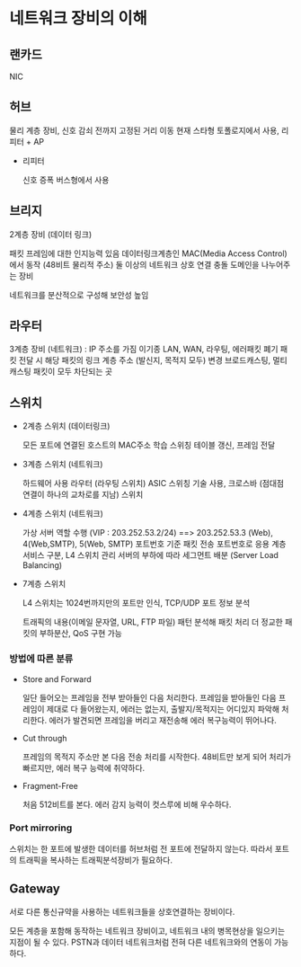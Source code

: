 # 네트워크 장비의 이해

## 랜카드

NIC

## 허브

물리 계층 장비, 신호 감쇠 전까지 고정된 거리 이동
현재 스타형 토폴로지에서 사용, 리피터 + AP

* 리피터

    신호 증폭
    버스형에서 사용

## 브리지

2계층 장비 (데이터 링크)

패킷 프레임에 대한 인지능력 있음
데이터링크계층인 MAC(Media Access Control)에서 동작 (48비트 물리적 주소)
둘 이상의 네트워크 상호 연결
충돌 도메인을 나누어주는 장비

네트워크를 분산적으로 구성해 보안성 높임

## 라우터

3계층 장비 (네트워크) : IP 주소를 가짐
이기종 LAN, WAN, 라우팅, 에러패킷 폐기
패킷 전달 시 해당 패킷의 링크 계층 주소 (발신지, 목적지 모두) 변경
브로드캐스팅, 멀티캐스팅 패킷이 모두 차단되는 곳

## 스위치

* 2계층 스위치 (데이터링크)

    모든 포트에 연결된 호스트의 MAC주소 학습
    스위칭 테이블 갱신, 프레임 전달

* 3계층 스위치 (네트워크)

    하드웨어 사용 라우터 (라우팅 스위치)
    ASIC 스위칭 기술 사용, 크로스바 (점대점 연결이 하나의 교차로를 지남) 스위치

* 4계층 스위치 (네트워크)

    가상 서버 역할 수행 (VIP : 203.252.53.2/24) ==> 203.252.53.3 (Web), 4(Web,SMTP), 5(Web, SMTP)
    포트번호 기준 패킷 전송
    포트번호로 응용 계층 서비스 구분, L4 스위치 관리 서버의 부하에 따라 세그먼트 배분
    (Server Load Balancing)

* 7계층 스위치

    L4 스위치는 1024번까지만의 포트만 인식, TCP/UDP 포트 정보 분석

    트래픽의 내용(이메일 문자열, URL, FTP 파일) 패턴 분석해 패킷 처리
    더 정교한 패킷의 부하분산, QoS 구현 가능

### 방법에 따른 분류

* Store and Forward

    일단 들어오는 프레임을 전부 받아들인 다음 처리한다.
    프레임을 받아들인 다음 프레임이 제대로 다 들어왔는지, 에러는 없는지, 출발지/목적지는 어디있지 파악해 처리한다.
    에러가 발견되면 프레임을 버리고 재전송해 에러 복구능력이 뛰어나다.

* Cut through

    프레임의 목적지 주소만 본 다음 전송 처리를 시작한다.
    48비트만 보게 되어 처리가 빠르지만, 에러 복구 능력에 취약하다.

* Fragment-Free

    처음 512비트를 본다.
    에러 감지 능력이 컷스루에 비해 우수하다.

### Port mirroring

스위치는 한 포트에 발생한 데이터를 허브처럼 전 포트에 전달하지 않는다. 따라서 포트의 트래픽을 복사하는 트래픽분석장비가 필요하다.

## Gateway

서로 다른 통신규약을 사용하는 네트워크들을 상호연결하는 장비이다.

모든 계층을 포함해 동작하는 네트워크 장비이고, 네트워크 내의 병목현상을 일으키는 지점이 될 수 있다.
PSTN과 데이터 네트워크처럼 전혀 다른 네트워크와의 연동이 가능하다.